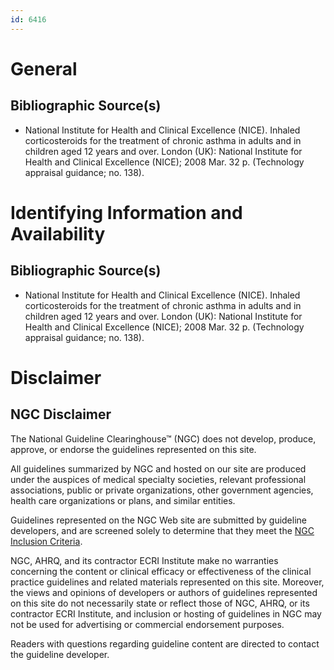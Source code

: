 ```yaml
---
id: 6416
---
```


# General

## Bibliographic Source(s)

- National Institute for Health and Clinical Excellence (NICE). Inhaled corticosteroids for the treatment of chronic asthma in adults and in children aged 12 years and over. London (UK): National Institute for Health and Clinical Excellence (NICE); 2008 Mar. 32 p. (Technology appraisal guidance; no. 138).

# Identifying Information and Availability

## Bibliographic Source(s)

- National Institute for Health and Clinical Excellence (NICE). Inhaled corticosteroids for the treatment of chronic asthma in adults and in children aged 12 years and over. London (UK): National Institute for Health and Clinical Excellence (NICE); 2008 Mar. 32 p. (Technology appraisal guidance; no. 138).

# Disclaimer

## NGC Disclaimer

The National Guideline Clearinghouse™ (NGC) does not develop, produce, approve, or endorse the guidelines represented on this site.

All guidelines summarized by NGC and hosted on our site are produced under the auspices of medical specialty societies, relevant professional associations, public or private organizations, other government agencies, health care organizations or plans, and similar entities.

Guidelines represented on the NGC Web site are submitted by guideline developers, and are screened solely to determine that they meet the [NGC Inclusion Criteria](/help-and-about/summaries/inclusion-criteria).

NGC, AHRQ, and its contractor ECRI Institute make no warranties concerning the content or clinical efficacy or effectiveness of the clinical practice guidelines and related materials represented on this site. Moreover, the views and opinions of developers or authors of guidelines represented on this site do not necessarily state or reflect those of NGC, AHRQ, or its contractor ECRI Institute, and inclusion or hosting of guidelines in NGC may not be used for advertising or commercial endorsement purposes.

Readers with questions regarding guideline content are directed to contact the guideline developer.

